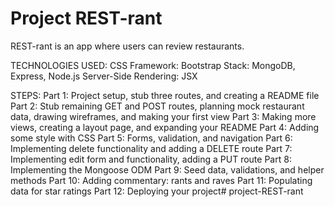 # Project REST-rant

REST-rant is an app where users can review restaurants.

TECHNOLOGIES USED:
    CSS Framework: Bootstrap
    Stack: MongoDB, Express, Node.js
    Server-Side Rendering: JSX

STEPS:
Part 1: Project setup, stub three routes, and creating a README file
Part 2: Stub remaining GET and POST routes, planning mock restaurant data, drawing wireframes, and making your first view
Part 3: Making more views, creating a layout page, and expanding your README
Part 4: Adding some style with CSS
Part 5: Forms, validation, and navigation
Part 6: Implementing delete functionality and adding a DELETE route
Part 7: Implementing edit form and functionality, adding a PUT route
Part 8: Implementing the Mongoose ODM
Part 9: Seed data, validations, and helper methods
Part 10: Adding commentary: rants and raves
Part 11: Populating data for star ratings
Part 12: Deploying your project# project-REST-rant
